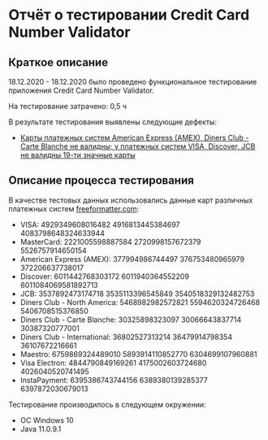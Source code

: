 # Отчёт о тестировании Credit Card Number Validator

## Краткое описание

18.12.2020 - 18.12.2020 было проведено функциональное тестирование приложения Credit Card Number Validator.

На тестирование затрачено: 0,5 ч

В результате тестирования выявлены следующие дефекты:
* [Карты платежных систем American Express (AMEX), Diners Club - Carte Blanche не валидны; у платежных систем VISA, Discover, JCB не валидны 19-ти значные карты ](https://github.com/AnastMast/java1.2/issues/1)

## Описание процесса тестирования

В качестве тестовых данных использовались данные карт различных платежных систем [freeformatter.com](https://www.freeformatter.com/credit-card-number-generator-validator.html):
* VISA:
 4929349608016482
 4916813445384697
 4083798648324633944 
* MasterCard:
 2221005598887584
 2720998157672379
 5526757914650154
* American Express (AMEX): 
 377994986744497
 376753480965979
 372206637738017
* Discover:
 6011442768303172
 6011940364552209
 6011084069581892713 
* JCB:
 3537892473174718
 3535113396545849
 3540518329132482753 
* Diners Club - North America:
 5468982982572821
 5594620324726468
 5406708515376850
* Diners Club - Carte Blanche: 
 30325898323097
 30066643837714
 30387320777001
* Diners Club - International: 
 36802527313214
 36479914798354
 36107672216661
* Maestro:
 6759869324489010
 5893914110852770
 6304699107960881
* Visa Electron:
 4844790849169261
 4175002603724680
 4026040520741495
* InstaPayment:
 6395386743744156
 6389380139285377
 6397872030679013

Тестирование производилось в следующем окружении:
* ОС Windows 10
* Java 11.0.9.1
